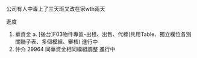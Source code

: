 公司有人中毒上了三天班又改在家wth兩天

進度

1. 華資金 
   a. [後台]F03物件專區-出租、出售、代標(共用Table、獨立欄位各別關聯子表、多個模組、審核) 進行中
2. 仲介 29964 同華資金相同模組調整 進行中
